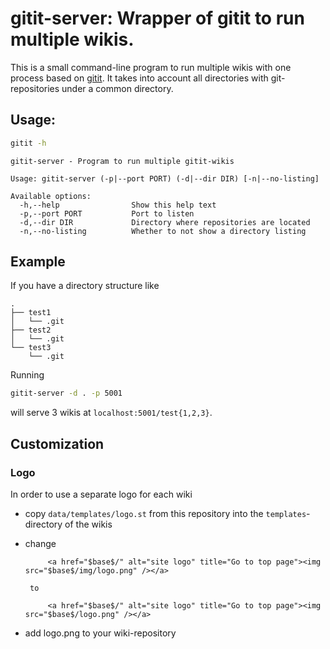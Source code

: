 # gitit-server: Wrapper of gitit to run multiple wikis. 

This is a small command-line program to run multiple wikis with one process
based on [gitit][]. It takes into account all directories with git-repositories
under a common directory.


## Usage:

```bash
gitit -h
```

    gitit-server - Program to run multiple gitit-wikis
    
    Usage: gitit-server (-p|--port PORT) (-d|--dir DIR) [-n|--no-listing]
    
    Available options:
      -h,--help                Show this help text
      -p,--port PORT           Port to listen
      -d,--dir DIR             Directory where repositories are located
      -n,--no-listing          Whether to not show a directory listing


## Example

If you have a directory structure like

    .
    ├── test1
    │   └── .git
    ├── test2
    │   └── .git
    └── test3
        └── .git

Running

```bash    
gitit-server -d . -p 5001
```

will serve 3 wikis at `localhost:5001/test{1,2,3}`.

## Customization

### Logo
In order to use a separate logo for each wiki 
- copy `data/templates/logo.st` from this repository into the `templates`-directory of the wikis
- change

           <a href="$base$/" alt="site logo" title="Go to top page"><img src="$base$/img/logo.png" /></a>

       to 

           <a href="$base$/" alt="site logo" title="Go to top page"><img src="$base$/logo.png" /></a>

- add logo.png to your wiki-repository


[gitit]: https://hackage.haskell.org/package/gitit
